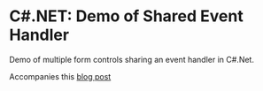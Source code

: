 C#.NET: Demo of Shared Event Handler
======================

Demo of multiple form controls sharing an event handler in C#.Net.

Accompanies this [blog post](http://matthew-campbell.ca/c-net-setting-multiple-controls-to-use-a-shared-event-handler/)
